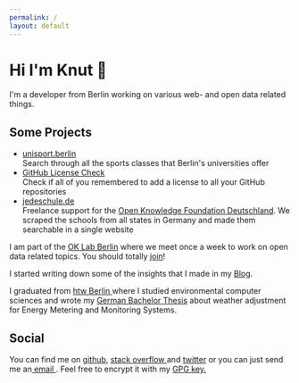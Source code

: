 ```yaml
---
permalink: /
layout: default
---
```

# Hi I'm Knut 👋
I'm a developer from Berlin working on various web- and open data related things.

## Some Projects
<ul>
  <li> <a href="https://unisport.berlin"> unisport.berlin</a> <br />
      Search through all the sports classes that Berlin's universities offer </li>
  <li> <a href="https://license-check.k-nut.eu">GitHub License Check</a> <br />
      Check if all of you remembered to add a license to all your GitHub repositories</li>
  <li> <a href="https://jedeschule.de/schulen/">jedeschule.de</a> <br />
   <span>
  Freelance support for the <a href="https://okfn.de">Open Knowledge Foundation Deutschland</a>. We scraped the schools from all states in Germany and made them searchable in a single website
  </span>
  </li>
</ul>

<p>
I am part of the <a href="https://codefor.de/berlin">OK Lab Berlin</a> where we meet once a week to work on open data related topics. You should totally <a href="http://www.meetup.com/OK-Lab-Berlin/">join</a>!
</p>

<p>
I started writing down some of the insights that I made in my <a href="https://blog.k-nut.eu">Blog</a>.
</p>

<p>
I graduated from <a href="https://www.htw-berlin.de/"> htw Berlin </a> where I studied environmental computer sciences and wrote my <a href="./static/Bachelor-Thesis-Knut-Hühne.pdf">German Bachelor Thesis</a> about weather adjustment for Energy Metering and Monitoring Systems.
</p>

<h2> Social </h2>
You can find me on <a href="https://github.com/k-nut">github</a>, <a href="http://stackoverflow.com/users/4099396/k-nut">stack overflow </a> and <a href="https://twitter.com/notknut">twitter</a> or you can just send me an<a href="mailto:knut+website@k-nut.eu"> email </a>. Feel free to encrypt it with my <a href="./static/pubkey.asc"> GPG key.</a>
